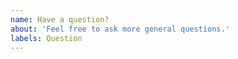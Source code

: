 ```yaml
---
name: Have a question?
about: 'Feel free to ask more general questions.'
labels: Question
---
```


<!-- 
>> Please make sure you searched issues before posting! <<
-->
